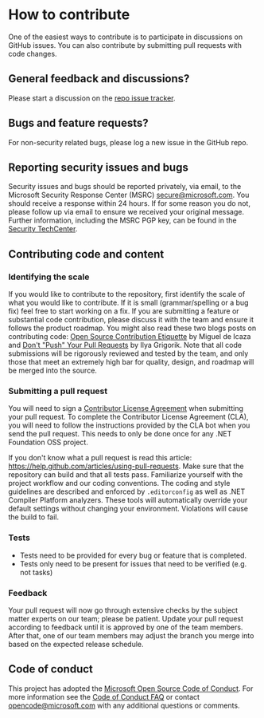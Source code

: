 # How to contribute

One of the easiest ways to contribute is to participate in discussions on GitHub issues. You can also contribute by submitting pull requests with code changes.

## General feedback and discussions?

Please start a discussion on the [repo issue tracker](https://github.com/Microsoft/aspnet-api-versioning/issues).

## Bugs and feature requests?

For non-security related bugs, please log a new issue in the GitHub repo.

## Reporting security issues and bugs

Security issues and bugs should be reported privately, via email, to the Microsoft Security Response Center (MSRC) [secure@microsoft.com](mailto:secure@microsoft.com). You should receive a response within 24 hours. If for some reason you do not, please follow up via email to ensure we received your original message. Further information, including the MSRC PGP key, can be found in the [Security TechCenter](https://technet.microsoft.com/en-us/security/ff852094.aspx).

## Contributing code and content

### Identifying the scale

If you would like to contribute to the repository, first identify the scale of what you would like to contribute. If it is small (grammar/spelling or a bug fix) feel free to start working on a fix. If you are submitting a feature or substantial code contribution, please discuss it with the team and ensure it follows the product roadmap. You might also read these two blogs posts on contributing code: [Open Source Contribution Etiquette](http://tirania.org/blog/archive/2010/Dec-31.html) by Miguel de Icaza and [Don't "Push" Your Pull Requests](https://www.igvita.com/2011/12/19/dont-push-your-pull-requests/) by Ilya Grigorik. Note that all code submissions will be rigorously reviewed and tested by the team, and only those that meet an extremely high bar for quality, design, and roadmap will be merged into the source.

### Submitting a pull request

You will need to sign a [Contributor License Agreement](https://cla.dotnetfoundation.org/) when submitting your pull request. To complete the Contributor License Agreement (CLA), you will need to follow the instructions provided by the CLA bot when you send the pull request. This needs to only be done once for any .NET Foundation OSS project.

If you don't know what a pull request is read this article: https://help.github.com/articles/using-pull-requests. Make sure that the repository can build and that all tests pass. Familiarize yourself with the project workflow and our coding conventions. The coding and style guidelines are described and enforced by `.editorconfig` as well as .NET Compiler Platform analyzers. These tools will automatically override your default settings without changing your environment. Violations will cause the build to fail.

### Tests

-  Tests need to be provided for every bug or feature that is completed.
-  Tests only need to be present for issues that need to be verified (e.g. not tasks)

### Feedback

Your pull request will now go through extensive checks by the subject matter experts on our team; please be patient. Update your pull request according to feedback until it is approved by one of the team members. After that, one of our team members may adjust the branch you merge into based on the expected release schedule.

## Code of conduct

This project has adopted the [Microsoft Open Source Code of Conduct](https://opensource.microsoft.com/codeofconduct/).  For more information see the [Code of Conduct FAQ](https://opensource.microsoft.com/codeofconduct/faq/) or contact [opencode@microsoft.com](mailto:opencode@microsoft.com) with any additional questions or comments.